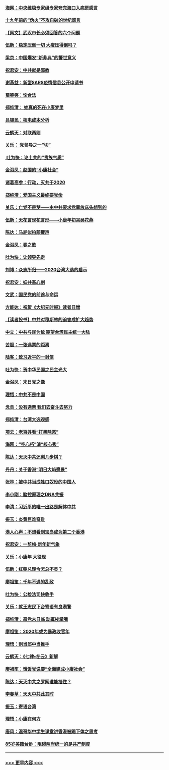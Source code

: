 #### [海网：中央维稳专家组专家夸完海口入病房感言](../pages/nsc993/n11815138.md?t=01231955) 
#### [十九年前的“伪火”不攻自破的世纪谎言](../pages/nsc993/n11813238.md?t=01231955) 
#### [【网文】武汉市长必须回答的六个问题](../pages/nsc993/n11813848.md?t=01231955) 
#### [伍新：稳定压倒一切 大疫压得倒吗？](../pages/nsc993/n11812634.md?t=01231955) 
#### [梁京：中国爆发“新非典”的警世意义](../pages/nsc993/n11812554.md?t=01231955) 
#### [祝君安：中共就是邪教](../pages/nsc993/n11812431.md?t=01231955) 
#### [谢燕益：新型SARS疫情信息公开申请书](../pages/nsc993/n11808840.md?t=01231955) 
#### [蜀笑笑：论合法](../pages/nsc993/n11808064.md?t=01231955) 
#### [郑纯清： 她真的死在小康梦里](../pages/nsc993/n11806623.md?t=01231955) 
#### [吕锡民：核电成本分析](../pages/nsc993/n11806284.md?t=01231955) 
#### [云鹤天：对联两则](../pages/nsc993/n11805957.md?t=01231955) 
#### [关乐： 党领导之一“切”](../pages/nsc993/n11804505.md?t=01231955) 
#### [ 吐为快：论土共的“贵族气质”](../pages/nsc993/n11804490.md?t=01231955) 
#### [金浴凤：赵国的“小康社会”](../pages/nsc993/n11804452.md?t=01231955) 
#### [诸葛高参：行动，灭共于2020](../pages/nsc993/n11804120.md?t=01231955) 
#### [郑纯清：爱国主义最终要党命](../pages/nsc993/n11802197.md?t=01231955) 
#### [关乐：亡党不是梦——由中共要求党章放床头想到的](../pages/nsc993/n11802156.md?t=01231955) 
#### [伍新：无花言现花言形——小康年初哭吴花燕](../pages/nsc993/n11800044.md?t=01231955) 
#### [陈达：马屁似拍颠覆声](../pages/nsc993/n11800010.md?t=01231955) 
#### [金浴凤：春之歌](../pages/nsc993/n11797687.md?t=01231955) 
#### [吐为快：让领导先走](../pages/nsc993/n11797512.md?t=01231955) 
#### [刘博：众志所归——2020台湾大选的启示](../pages/nsc993/n11796878.md?t=01231955) 
#### [祝君安：妖共畜心剖](../pages/nsc993/n11794273.md?t=01231955) 
#### [文武：国民党的前途与命运](../pages/nsc993/n11794198.md?t=01231955) 
#### [方能达：祝贺《大纪元时报》读者日增](../pages/nsc993/n11793807.md?t=01231955) 
#### [【读者投书】中共对穆斯林的迫害成扩大趋势](../pages/nsc993/n11791371.md?t=01231955) 
#### [中立：中共与民为敌 期望台湾民主统一大陆](../pages/nsc993/n11790392.md?t=01231955) 
#### [苦胆：一张选票的距离](../pages/nsc993/n11788914.md?t=01231955) 
#### [陆客：致习近平的一封信](../pages/nsc993/n11788867.md?t=01231955) 
#### [吐为快：贺中华民国之民主光大](../pages/nsc993/n11788618.md?t=01231955) 
#### [金浴凤：末日党之像](../pages/nsc993/n11787475.md?t=01231955) 
#### [理悟：中共不是中国](../pages/nsc993/n11787463.md?t=01231955) 
#### [念贲：没有选票  我们去奋斗去努力](../pages/nsc993/n11787398.md?t=01231955) 
#### [郑纯清：台湾大选观感](../pages/nsc993/n11786210.md?t=01231955) 
#### [项云：老百姓看“打黑除恶”](../pages/nsc993/n11785398.md?t=01231955) 
#### [海网：“空心朽”演“核心秀”](../pages/nsc993/n11783874.md?t=01231955) 
#### [陈达：天灭中共还剩几步棋？](../pages/nsc993/n11783719.md?t=01231955) 
#### [丹丹：关于香港“明日大屿愿景”](../pages/nsc993/n11783273.md?t=01231955) 
#### [张林：被中共当成牲口奴役的中国人](../pages/nsc993/n11782397.md?t=01231955) 
#### [李小刚：脑控原理之DNA共振](../pages/nsc993/n11780962.md?t=01231955) 
#### [李清：习近平的唯一出路是解体中共](../pages/nsc993/n11780866.md?t=01231955) 
#### [振玉：炎黄巨难奇耻](../pages/nsc993/n11779632.md?t=01231955) 
#### [港人心声：不想看到宝岛成为第二个香港](../pages/nsc993/n11778817.md?t=01231955) 
#### [祝君安：一剪梅‧新年新气象](../pages/nsc993/n11776340.md?t=01231955) 
#### [关乐：小康年 大役现](../pages/nsc993/n11774213.md?t=01231955) 
#### [伍新：红朝总理令怎总不灵？](../pages/nsc993/n11770813.md?t=01231955) 
#### [廖祖笙：千年不遇的乱政](../pages/nsc993/n11770373.md?t=01231955) 
#### [吐为快：公检法司快收手](../pages/nsc993/n11770359.md?t=01231955) 
#### [关乐：就王志民下台寄语有良港警](../pages/nsc993/n11769903.md?t=01231955) 
#### [郑纯清：恶党末日临 动辄挨掌嘴](../pages/nsc993/n11769356.md?t=01231955) 
#### [廖祖笙：2020年或为暴政收官年](../pages/nsc993/n11768216.md?t=01231955) 
#### [理悟：别当郎中当推手](../pages/nsc993/n11768243.md?t=01231955) 
#### [云鹤天：《七律▪冬云》新解](../pages/nsc993/n11768204.md?t=01231955) 
#### [廖祖笙：饿饭党说要“全面建成小康社会”](../pages/nsc993/n11767482.md?t=01231955) 
#### [陈达：天灭中共之罗网谁能挡住？](../pages/nsc993/n11767465.md?t=01231955) 
#### [李春草：天灭中共此其时](../pages/nsc993/n11767452.md?t=01231955) 
#### [振玉：寄语台湾](../pages/nsc993/n11767432.md?t=01231955) 
#### [理悟：小康在何方](../pages/nsc993/n11767394.md?t=01231955) 
#### [唐风：温哥华中学生课堂讲香港被踢下体之思考](../pages/nsc993/n11766848.md?t=01231955) 
#### [85岁美籍台侨：阻碍两岸统一的是共产制度](../pages/nsc993/n11765043.md?t=01231955) 

----
#### [ >>> 更早内容 <<< ](../indexes/nsc993-earlier.md)
